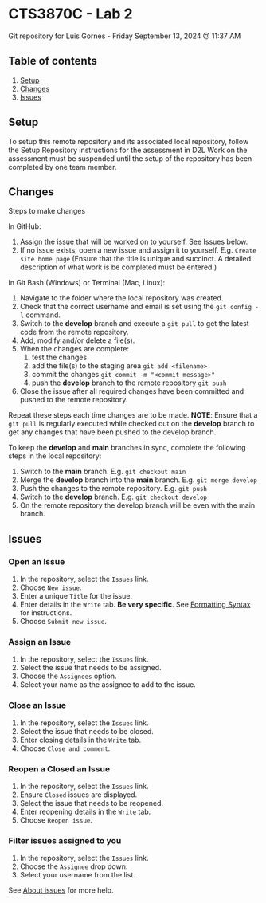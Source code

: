 # CTS3870C - Lab 2

Git repository for Luis Gornes - Friday September 13, 2024 @ 11:37 AM

## Table of contents

1. [Setup](#Setup)
1. [Changes](#Changes)
1. [Issues](#Issues)

## Setup

To setup this remote repository and its associated local repository, follow the Setup Repository instructions for the assessment in D2L Work on the assessment must be suspended until the setup of the repository has been completed by one team member.

## Changes

Steps to make changes

In GitHub:

1. Assign the issue that will be worked on to yourself. See [Issues](#Issues) below.
1. If no issue exists, open a new issue and assign it to yourself. E.g. `Create site home page` (Ensure that the title is unique and succinct. A detailed description of what work is be completed must be entered.)

In Git Bash (Windows) or Terminal (Mac, Linux):

1. Navigate to the folder where the local repository was created.
1. Check that the correct username and email is set using the `git config -l` command.
1. Switch to the **develop** branch and execute a `git pull` to get the latest code from the remote repository.
1. Add, modify and/or delete a file(s).
1. When the changes are complete:
    1. test the changes
    1. add the file(s) to the staging area `git add <filename>`
    1. commit the changes `git commit -m "<commit message>"`
    1. push the **develop** branch to the remote repository `git push`
1. Close the issue after all required changes have been committed and pushed to the remote repository.

Repeat these steps each time changes are to be made. **NOTE**: Ensure that a `git pull` is regularly executed while checked out on the **develop** branch to get any changes that have been pushed to the develop branch.

To keep the **develop** and **main** branches in sync, complete the following steps in the local repository:

1. Switch to the **main** branch. E.g. `git checkout main`
1. Merge the **develop** branch into the **main** branch. E.g. `git merge develop`
1. Push the changes to the remote repository. E.g. `git push`
1. Switch to the **develop** branch. E.g. `git checkout develop`
1. On the remote repository the develop branch will be even with the main branch.

## Issues

### Open an Issue

1. In the repository, select the `Issues` link.
1. Choose `New issue`.
1. Enter a unique `Title` for the issue.
1. Enter details in the `Write` tab. **Be very specific**. See [Formatting Syntax](https://docs.github.com/en/get-started/writing-on-github/getting-started-with-writing-and-formatting-on-github/basic-writing-and-formatting-syntax) for instructions.
1. Choose `Submit new issue`.

### Assign an Issue

1. In the repository, select the `Issues` link.
1. Select the issue that needs to be assigned.
1. Choose the `Assignees` option.
1. Select your name as the assignee to add to the issue.

### Close an Issue

1. In the repository, select the `Issues` link.
1. Select the issue that needs to be closed.
1. Enter closing details in the `Write` tab.
1. Choose `Close and comment`.

### Reopen a Closed an Issue

1. In the repository, select the `Issues` link.
1. Ensure `Closed` issues are displayed.
1. Select the issue that needs to be reopened.
1. Enter reopening details in the `Write` tab.
1. Choose `Reopen issue`.

### Filter issues assigned to you

1. In the repository, select the `Issues` link.
1. Choose the `Assignee` drop down.
1. Select your username from the list.

See [About issues](https://docs.github.com/en/issues/tracking-your-work-with-issues/about-issues) for more help.
